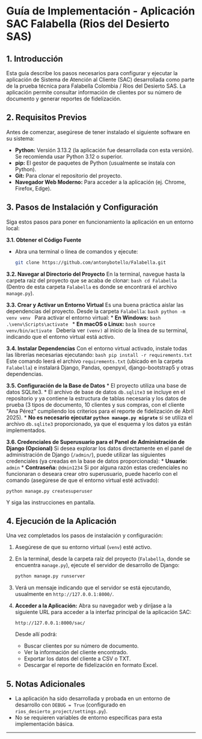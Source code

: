 # Guía de Implementación - Aplicación SAC Falabella (Rios del Desierto SAS)

## 1. Introducción

Esta guía describe los pasos necesarios para configurar y ejecutar la aplicación de Sistema de Atención al Cliente (SAC) desarrollada como parte de la prueba técnica para Falabella Colombia / Rios del Desierto SAS. La aplicación permite consultar información de clientes por su número de documento y generar reportes de fidelización.

## 2. Requisitos Previos

Antes de comenzar, asegúrese de tener instalado el siguiente software en su sistema:

* **Python:** Versión 3.13.2 (la aplicación fue desarrollada con esta versión). Se recomienda usar Python 3.12 o superior.
* **pip:** El gestor de paquetes de Python (usualmente se instala con Python).
* **Git:** Para clonar el repositorio del proyecto.
* **Navegador Web Moderno:** Para acceder a la aplicación (ej. Chrome, Firefox, Edge).

## 3. Pasos de Instalación y Configuración

Siga estos pasos para poner en funcionamiento la aplicación en un entorno local:

**3.1. Obtener el Código Fuente**

* Abra una terminal o línea de comandos y ejecute:
    ```bash
    git clone https://github.com/antonybotello/Falabella.git
    ```

**3.2. Navegar al Directorio del Proyecto**
    En la terminal, navegue hasta la carpeta raíz del proyecto que se acaba de clonar:
    ```bash
    cd Falabella
    ```
    (Dentro de esta carpeta `Falabella` es donde se encontrará el archivo `manage.py`).

**3.3. Crear y Activar un Entorno Virtual**
    Es una buena práctica aislar las dependencias del proyecto. Desde la carpeta `Falabella`:
    ```bash
    python -m venv venv
    ```
    Para activar el entorno virtual:
    * **En Windows:**
        ```bash
        .\venv\Scripts\activate
        ```
    * **En macOS o Linux:**
        ```bash
        source venv/bin/activate
        ```
    Debería ver `(venv)` al inicio de la línea de su terminal, indicando que el entorno virtual está activo.

**3.4. Instalar Dependencias**
    Con el entorno virtual activado, instale todas las librerías necesarias ejecutando:
    ```bash
    pip install -r requirements.txt
    ```
    Este comando leerá el archivo `requirements.txt` (ubicado en la carpeta `Falabella`) e instalará Django, Pandas, openpyxl, django-bootstrap5 y otras dependencias.

**3.5. Configuración de la Base de Datos**
    * El proyecto utiliza una base de datos SQLite3.
    * El archivo de base de datos `db.sqlite3` se incluye en el repositorio y ya contiene la estructura de tablas necesaria y los datos de prueba (3 tipos de documento, 10 clientes y sus compras, con el cliente "Ana Pérez" cumpliendo los criterios para el reporte de fidelización de Abril 2025).
    * **No es necesario ejecutar `python manage.py migrate`** si se utiliza el archivo `db.sqlite3` proporcionado, ya que el esquema y los datos ya están implementados.

**3.6. Credenciales de Superusuario para el Panel de Administración de Django (Opcional)**
    Si desea explorar los datos directamente en el panel de administración de Django (`/admin/`), puede utilizar las siguientes credenciales (ya creadas en la base de datos proporcionada):
    * **Usuario:** `admin`
    * **Contraseña:** `@dmin1234`
    Si por alguna razón estas credenciales no funcionaran o deseara crear otro superusuario, puede hacerlo con el comando (asegúrese de que el entorno virtual esté activado):


    python manage.py createsuperuser
    

  Y siga las instrucciones en pantalla.

## 4. Ejecución de la Aplicación

Una vez completados los pasos de instalación y configuración:

1.  Asegúrese de que su entorno virtual (`venv`) esté activo.
2.  En la terminal, desde la carpeta raíz del proyecto (`Falabella`, donde se encuentra `manage.py`), ejecute el servidor de desarrollo de Django:
    ```bash
    python manage.py runserver
    ```
3.  Verá un mensaje indicando que el servidor se está ejecutando, usualmente en `http://127.0.0.1:8000/`.

4.  **Acceder a la Aplicación:**
    Abra su navegador web y diríjase a la siguiente URL para acceder a la interfaz principal de la aplicación SAC:
    ```
    http://127.0.0.1:8000/sac/
    ```

    Desde allí podrá:
    * Buscar clientes por su número de documento.
    * Ver la información del cliente encontrado.
    * Exportar los datos del cliente a CSV o TXT.
    * Descargar el reporte de fidelización en formato Excel.

## 5. Notas Adicionales

* La aplicación ha sido desarrollada y probada en un entorno de desarrollo con `DEBUG = True` (configurado en `rios_desierto_project/settings.py`).
* No se requieren variables de entorno específicas para esta implementación básica.

---
